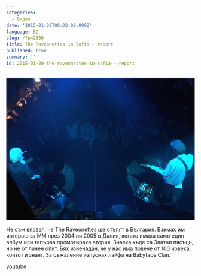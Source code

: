 ```yaml
---
categories:
  - Видео
date: '2015-01-29T00:00:00.000Z'
language: BG
slug: /?p=2656
title: The Raveonettes in Sofia - report
published: true
summary: ''
id: 2015-01-29-the-raveonettes-in-sofia---report
---
```


![The Raveonettes in Sofia](https://raw.githubusercontent.com/kirilchristov/blog_images/main/2015/01/IMG_1206.jpg)

Не съм вярвал, че The Raveonettes ще стъпят в България. Взимах им интервю за ММ през 2004 ии 2005 в Дания, когато имаха само един албум или тепърва промотираха втория. Знаеха къде са Златни пясъци, но не от личен опит. Бях изненадан, че у нас има повече от 100 човека, които ги знаят. За съжаление изпуснах лайфа на Babyface Clan.

[youtube](https://www.youtube.com/watch?v=vSfACYmRw3s)

